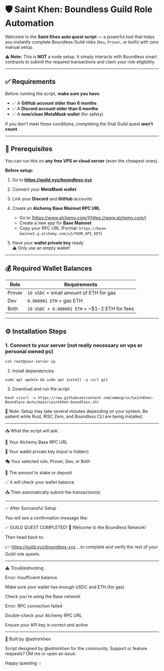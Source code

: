 # 🛡️ Saint Khen: Boundless Guild Role Automation

Welcome to the **Saint Khen auto quest script** — a powerful tool that helps you instantly complete Boundless Guild roles (`Dev`, `Prover`, or both) with zero manual setup.

⚠️ **Note:** This is **NOT** a node setup. It simply interacts with Boundless smart contracts to submit the required transactions and claim your role eligibility.

---

## ✅ Requirements

Before running the script, **make sure you have**:

- ✅ A **GitHub account older than 6 months**
- ✅ A **Discord account older than 6 months**
- ✅ A **new/clean MetaMask wallet** (for safety)

If you don’t meet these conditions, completing the final Guild quest **won’t count**.

---

## 🔧 Prerequisites

You can run this on **any free VPS or cloud server** (even the cheapest ones).

**Before setup:**

1. Go to **https://guild.xyz/boundless-xyz**
2. Connect your **MetaMask wallet**
3. Link your **Discord** and **GitHub** accounts
4. Create an **Alchemy Base Mainnet RPC URL**

   - Go to [https://www.alchemy.com/](https://www.alchemy.com/)
   - Create a new app for **Base Mainnet**
   - Copy your RPC URL (Format: `https://base-mainnet.g.alchemy.com/v2/YOUR_API_KEY`)

5. Have your **wallet private key** ready  
   ⚠️ Only use an empty wallet!

---

## 💰 Required Wallet Balances

| Role | Requirements |
|------|--------------|
| Prover | `10 USDC` + small amount of ETH for gas |
| Dev    | `0.000001 ETH` + gas ETH |
| Both   | `10 USDC + 0.000001 ETH` + ~$1-2 ETH for fees |

---

## ⚙️ Installation Steps

### 1. Connect to your server (not really necessary on vps or personal owned pc)

```bash
ssh root@your-server-ip

```

2. Install dependencies
```
sudo apt update && sudo apt install -y curl git
```
3. Download and run the script
```
bash <(curl -s https://raw.githubusercontent.com/emmogrin/SaintKhen-Boundless-Auto/main/saintkhen-boundless.sh)
```
📌 Note: Setup may take several minutes depending on your system. Be patient while Rust, RISC Zero, and Boundless CLI are being installed.


---

📥 What the script will ask:

🔗 Your Alchemy Base RPC URL

🔑 Your wallet private key (input is hidden)

🎭 Your selected role: Prover, Dev, or Both

💸 The amount to stake or deposit

✅ It will check your wallet balance

📤 Then automatically submit the transaction(s)



---

✅ After Successful Setup

You will see a confirmation message like:

✅ GUILD QUEST COMPLETED!
🎉 Welcome to the Boundless Network!

Then head back to:

👉 https://guild.xyz/boundless-xyz
…to complete and verify the rest of your Guild role quests.


---

⚠️ Troubleshooting

Error: Insufficient balance

Make sure your wallet has enough USDC and ETH (for gas)

Check you're using the Base network


Error: RPC connection failed

Double-check your Alchemy RPC URL

Ensure your API key is correct and active



---

👑 Built by @admirkhen

Script designed by @admirkhen for the community.
Support or feature requests? DM me or open an issue.

Happy questing 💥
